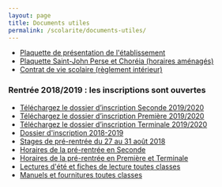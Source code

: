 ```yaml
---
layout: page
title: Documents utiles
permalink: /scolarite/documents-utiles/
---
```


* [Plaquette de présentation de l'établissement](/images/plaquette_2018_2019.pdf)
* [Plaquette Saint-John Perse et Choréia (horaires aménagés)](/images/Plaquette_SJPC.pdf)
* [Contrat de vie scolaire (règlement intérieur)](/images/Contrat_vie_scolaire_2018_2019.pdf)

### Rentrée 2018/2019 : les inscriptions sont ouvertes

* <a href="./images/Fiche_inscription_seconde_19_20.pdf"> Téléchargez le dossier d’inscription Seconde 2019/2020 </a>
* <a href="./images/Fiche_inscription_premiere_19_20.pdf"> Téléchargez le dossier d’inscription Première 2019/2020 </a>
* <a href="./images/Fiche_inscription_terminale_19_20.pdf"> Téléchargez le dossier d’inscription Terminale 2019/2020 </a>
* [Dossier d'inscription 2018-2019](/images/fiche_inscription_2018_2019.pdf)
* [Stages de pré-rentrée du 27 au 31 août 2018](/images/stage_pre-rentree_18-19.pdf)
* [Horaires de la pré-rentrée en Seconde ](/images/Jour_de_rentree_2018_2019_Secondes.pdf)
* [Horaires de la pré-rentrée en Première et Terminale](/images/Jour_de_rentree_2018_2019_1eres_et_Terminales.pdf)
* [Lectures d'été et fiches de lecture toutes classes](/images/Fiches_de_lecture_2018_2019.pdf)
* [Manuels et fournitures toutes classes](/images/Manuels_et_fournitures_Ecole_SJP_18_19.pdf)
